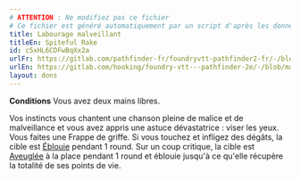 ```yaml
---
# ATTENTION : Ne modifiez pas ce fichier
# Ce fichier est généré automatiquement par un script d'après les données du module Foundry VTT officiel et de sa traduction
title: Labourage malveillant
titleEn: Spiteful Rake
id: c5xHL6CDFwBqXx2a
urlFr: https://gitlab.com/pathfinder-fr/foundryvtt-pathfinder2-fr/-/blob/master/data/feats/c5xHL6CDFwBqXx2a.htm
urlEn: https://gitlab.com/hooking/foundry-vtt---pathfinder-2e/-/blob/master/packs/data/feats.db/spiteful-rake.json
layout: dons
---
```

**Conditions** Vous avez deux mains libres.

Vos instincts vous chantent une chanson pleine de malice et de malveillance et vous avez appris une astuce dévastatrice : viser les yeux. Vous faites une Frappe de griffe. Si vous touchez et infligez des dégâts, la cible est [Éblouie](../conditions/ébloui.html) pendant 1 round. Sur un coup critique, la cible est [Aveuglée](../conditions/aveuglé.html) à la place pendant 1 round et éblouie jusqu'à ce qu'elle récupère la totalité de ses points de vie.
